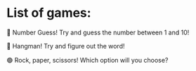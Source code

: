 # List of games:
:red_circle: Number Guess!
Try and guess the number between 1 and 10!

🔵 Hangman!
Try and figure out the word!

🟢 Rock, paper, scissors!
Which option will you choose?
